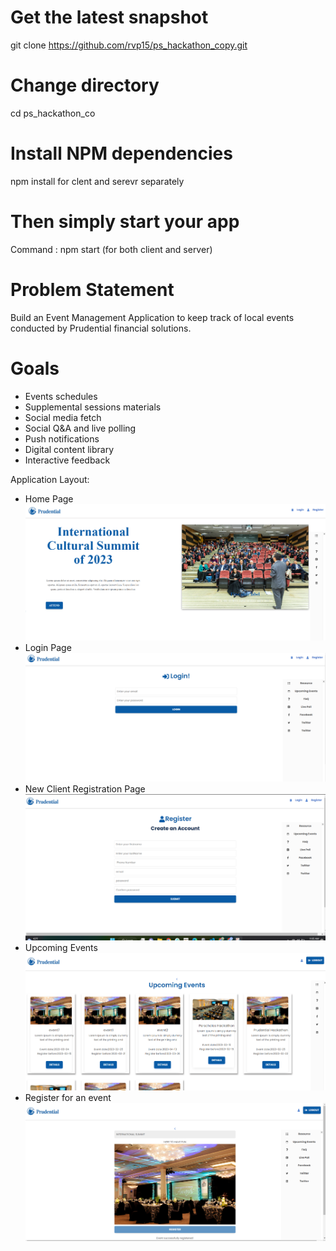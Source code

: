 # Get the latest snapshot
git clone https://github.com/rvp15/ps_hackathon_copy.git 

# Change directory
cd ps_hackathon_co

# Install NPM dependencies
npm install for clent and serevr separately

# Then simply start your app
Command : npm start (for both client and server)

# Problem Statement 
 Build an Event Management Application to keep track of local events conducted by Prudential financial solutions.

 # Goals
 - Events schedules
 - Supplemental sessions materials
 - Social media fetch
 - Social Q&A and live polling
 - Push notifications
 - Digital content library
 - Interactive feedback

Application Layout:
- Home Page
![screenshot_1.png](client/src/assets/screenshot_1.png)
- Login Page
![screenshot_2.png](client/src/assets/Screenshot_2.png)
- New Client Registration Page
![screenshot_3.png](client/src/assets/Screenshot_3.png)
- Upcoming Events
![screenshot_4.png](client/src/assets/Screenshot_4.png)
- Register for an event
![screenshot_5.png](client/src/assets/Screenshot_5.png)